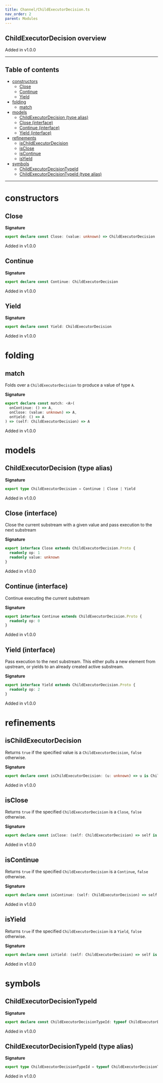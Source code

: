 ```yaml
---
title: Channel/ChildExecutorDecision.ts
nav_order: 2
parent: Modules
---
```


## ChildExecutorDecision overview

Added in v1.0.0

---

<h2 class="text-delta">Table of contents</h2>

- [constructors](#constructors)
  - [Close](#close)
  - [Continue](#continue)
  - [Yield](#yield)
- [folding](#folding)
  - [match](#match)
- [models](#models)
  - [ChildExecutorDecision (type alias)](#childexecutordecision-type-alias)
  - [Close (interface)](#close-interface)
  - [Continue (interface)](#continue-interface)
  - [Yield (interface)](#yield-interface)
- [refinements](#refinements)
  - [isChildExecutorDecision](#ischildexecutordecision)
  - [isClose](#isclose)
  - [isContinue](#iscontinue)
  - [isYield](#isyield)
- [symbols](#symbols)
  - [ChildExecutorDecisionTypeId](#childexecutordecisiontypeid)
  - [ChildExecutorDecisionTypeId (type alias)](#childexecutordecisiontypeid-type-alias)

---

# constructors

## Close

**Signature**

```ts
export declare const Close: (value: unknown) => ChildExecutorDecision
```

Added in v1.0.0

## Continue

**Signature**

```ts
export declare const Continue: ChildExecutorDecision
```

Added in v1.0.0

## Yield

**Signature**

```ts
export declare const Yield: ChildExecutorDecision
```

Added in v1.0.0

# folding

## match

Folds over a `ChildExecutorDecision` to produce a value of type `A`.

**Signature**

```ts
export declare const match: <A>(
  onContinue: () => A,
  onClose: (value: unknown) => A,
  onYield: () => A
) => (self: ChildExecutorDecision) => A
```

Added in v1.0.0

# models

## ChildExecutorDecision (type alias)

**Signature**

```ts
export type ChildExecutorDecision = Continue | Close | Yield
```

Added in v1.0.0

## Close (interface)

Close the current substream with a given value and pass execution to the
next substream

**Signature**

```ts
export interface Close extends ChildExecutorDecision.Proto {
  readonly op: 1
  readonly value: unknown
}
```

Added in v1.0.0

## Continue (interface)

Continue executing the current substream

**Signature**

```ts
export interface Continue extends ChildExecutorDecision.Proto {
  readonly op: 0
}
```

Added in v1.0.0

## Yield (interface)

Pass execution to the next substream. This either pulls a new element
from upstream, or yields to an already created active substream.

**Signature**

```ts
export interface Yield extends ChildExecutorDecision.Proto {
  readonly op: 2
}
```

Added in v1.0.0

# refinements

## isChildExecutorDecision

Returns `true` if the specified value is a `ChildExecutorDecision`, `false`
otherwise.

**Signature**

```ts
export declare const isChildExecutorDecision: (u: unknown) => u is ChildExecutorDecision
```

Added in v1.0.0

## isClose

Returns `true` if the specified `ChildExecutorDecision` is a `Close`, `false`
otherwise.

**Signature**

```ts
export declare const isClose: (self: ChildExecutorDecision) => self is Close
```

Added in v1.0.0

## isContinue

Returns `true` if the specified `ChildExecutorDecision` is a `Continue`,
`false` otherwise.

**Signature**

```ts
export declare const isContinue: (self: ChildExecutorDecision) => self is Continue
```

Added in v1.0.0

## isYield

Returns `true` if the specified `ChildExecutorDecision` is a `Yield`, `false`
otherwise.

**Signature**

```ts
export declare const isYield: (self: ChildExecutorDecision) => self is Yield
```

Added in v1.0.0

# symbols

## ChildExecutorDecisionTypeId

**Signature**

```ts
export declare const ChildExecutorDecisionTypeId: typeof ChildExecutorDecisionTypeId
```

Added in v1.0.0

## ChildExecutorDecisionTypeId (type alias)

**Signature**

```ts
export type ChildExecutorDecisionTypeId = typeof ChildExecutorDecisionTypeId
```

Added in v1.0.0
